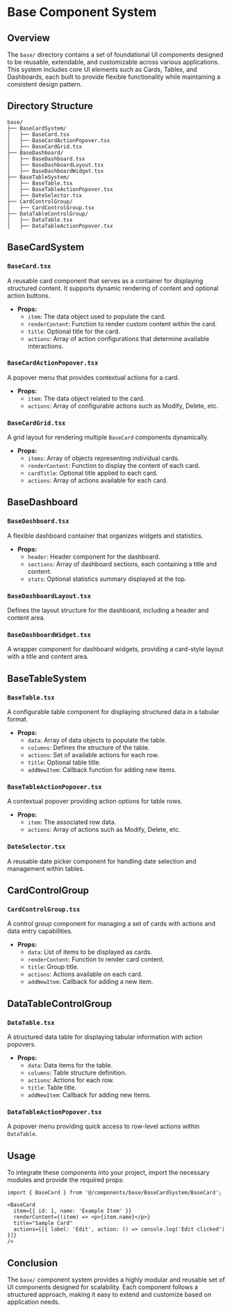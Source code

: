 # Base Component System

## Overview
The `base/` directory contains a set of foundational UI components designed to be reusable, extendable, and customizable across various applications. This system includes core UI elements such as Cards, Tables, and Dashboards, each built to provide flexible functionality while maintaining a consistent design pattern.

## Directory Structure
```
base/
├── BaseCardSystem/
│   ├── BaseCard.tsx
│   ├── BaseCardActionPopover.tsx
│   ├── BaseCardGrid.tsx
├── BaseDashboard/
│   ├── BaseDashboard.tsx
│   ├── BaseDashboardLayout.tsx
│   ├── BaseDashboardWidget.tsx
├── BaseTableSystem/
│   ├── BaseTable.tsx
│   ├── BaseTableActionPopover.tsx
│   ├── DateSelector.tsx
├── CardControlGroup/
│   ├── CardControlGroup.tsx
├── DataTableControlGroup/
│   ├── DataTable.tsx
│   ├── DataTableActionPopover.tsx
```

## BaseCardSystem

### `BaseCard.tsx`
A reusable card component that serves as a container for displaying structured content. It supports dynamic rendering of content and optional action buttons.
- **Props:**
  - `item`: The data object used to populate the card.
  - `renderContent`: Function to render custom content within the card.
  - `title`: Optional title for the card.
  - `actions`: Array of action configurations that determine available interactions.

### `BaseCardActionPopover.tsx`
A popover menu that provides contextual actions for a card.
- **Props:**
  - `item`: The data object related to the card.
  - `actions`: Array of configurable actions such as Modify, Delete, etc.

### `BaseCardGrid.tsx`
A grid layout for rendering multiple `BaseCard` components dynamically.
- **Props:**
  - `items`: Array of objects representing individual cards.
  - `renderContent`: Function to display the content of each card.
  - `cardTitle`: Optional title applied to each card.
  - `actions`: Array of actions available for each card.

## BaseDashboard

### `BaseDashboard.tsx`
A flexible dashboard container that organizes widgets and statistics.
- **Props:**
  - `header`: Header component for the dashboard.
  - `sections`: Array of dashboard sections, each containing a title and content.
  - `stats`: Optional statistics summary displayed at the top.

### `BaseDashboardLayout.tsx`
Defines the layout structure for the dashboard, including a header and content area.

### `BaseDashboardWidget.tsx`
A wrapper component for dashboard widgets, providing a card-style layout with a title and content area.

## BaseTableSystem

### `BaseTable.tsx`
A configurable table component for displaying structured data in a tabular format.
- **Props:**
  - `data`: Array of data objects to populate the table.
  - `columns`: Defines the structure of the table.
  - `actions`: Set of available actions for each row.
  - `title`: Optional table title.
  - `addNewItem`: Callback function for adding new items.

### `BaseTableActionPopover.tsx`
A contextual popover providing action options for table rows.
- **Props:**
  - `item`: The associated row data.
  - `actions`: Array of actions such as Modify, Delete, etc.

### `DateSelector.tsx`
A reusable date picker component for handling date selection and management within tables.

## CardControlGroup

### `CardControlGroup.tsx`
A control group component for managing a set of cards with actions and data entry capabilities.
- **Props:**
  - `data`: List of items to be displayed as cards.
  - `renderContent`: Function to render card content.
  - `title`: Group title.
  - `actions`: Actions available on each card.
  - `addNewItem`: Callback for adding a new item.

## DataTableControlGroup

### `DataTable.tsx`
A structured data table for displaying tabular information with action popovers.
- **Props:**
  - `data`: Data items for the table.
  - `columns`: Table structure definition.
  - `actions`: Actions for each row.
  - `title`: Table title.
  - `addNewItem`: Callback for adding new items.

### `DataTableActionPopover.tsx`
A popover menu providing quick access to row-level actions within `DataTable`.

## Usage
To integrate these components into your project, import the necessary modules and provide the required props:
```tsx
import { BaseCard } from '@/components/base/BaseCardSystem/BaseCard';

<BaseCard
  item={{ id: 1, name: 'Example Item' }}
  renderContent={(item) => <p>{item.name}</p>}
  title="Sample Card"
  actions={[{ label: 'Edit', action: () => console.log('Edit clicked') }]}
/>
```

## Conclusion
The `base/` component system provides a highly modular and reusable set of UI components designed for scalability. Each component follows a structured approach, making it easy to extend and customize based on application needs.

